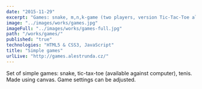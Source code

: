 ```yaml
---
date: "2015-11-29"
excerpt: "Games: snake, m,n,k-game (two players, version Tic-Tac-Toe also against computer), tenis (two players). Made with js and canvas."
image: "../images/works/games.jpg"
imageFull: "../images/works/games-full.jpg"
path: "/works/games/"
published: "true"
technologies: "HTML5 & CSS3, JavaScript"
title: "Simple games"
urlLive: "http://games.alestrunda.cz/"
---
```


Set of simple games: snake, tic-tax-toe (available against computer), tenis. Made using canvas. Game settings can be adjusted.

